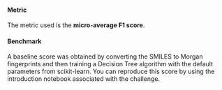 #### **Metric**
The metric used is the **micro-average F1 score**.

#### **Benchmark**
A baseline score was obtained by converting the SMILES to Morgan fingerprints and then training a Decision Tree algorithm with the default parameters from scikit-learn. You can reproduce this score by using the introduction notebook associated with the challenge.

